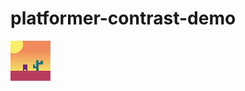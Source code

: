 # platformer-contrast-demo

![alt text](https://github.com/colinmxs/platformer-contrast-demo/blob/main/concept-art.png?raw=true)
